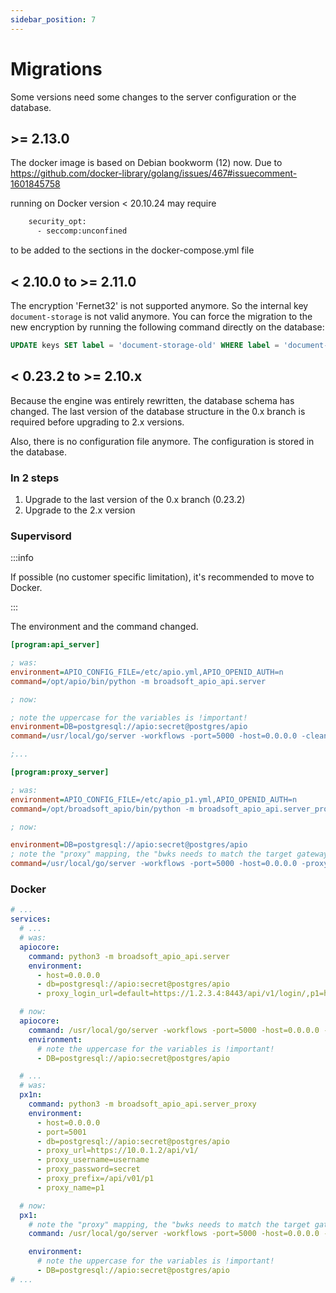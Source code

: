 ```yaml
---
sidebar_position: 7
---
```


# Migrations

Some versions need some changes to the server configuration or the database.

## &gt;= 2.13.0

The docker image is based on Debian bookworm (12) now. Due to https://github.com/docker-library/golang/issues/467#issuecomment-1601845758

running on Docker version < 20.10.24 may require
```bash
    security_opt:
      - seccomp:unconfined
```

to be added to the sections in the docker-compose.yml file

## &lt; 2.10.0 to &gt;= 2.11.0

The encryption 'Fernet32' is not supported anymore. So the internal key `document-storage` is not valid anymore.
You can force the migration to the new encryption by running the following command directly on the database:

```sql
UPDATE keys SET label = 'document-storage-old' WHERE label = 'document-storage';
```

## &lt; 0.23.2 to &gt;= 2.10.x

Because the engine was entirely rewritten, the database schema has changed. The last version of the database structure in the 0.x branch is required before upgrading to 2.x versions.

Also, there is no configuration file anymore. The configuration is stored in the database.

### In 2 steps

1. Upgrade to the last version of the 0.x branch (0.23.2)
2. Upgrade to the 2.x version

### Supervisord

:::info

If possible (no customer specific limitation), it's recommended to move to Docker.

:::

The environment and the command changed.

```ini
[program:api_server]

; was:
environment=APIO_CONFIG_FILE=/etc/apio.yml,APIO_OPENID_AUTH=n
command=/opt/apio/bin/python -m broadsoft_apio_api.server

; now:

; note the uppercase for the variables is !important!
environment=DB=postgresql://apio:secret@postgres/apio
command=/usr/local/go/server -workflows -port=5000 -host=0.0.0.0 -cleanup

;...

[program:proxy_server]

; was:
environment=APIO_CONFIG_FILE=/etc/apio_p1.yml,APIO_OPENID_AUTH=n
command=/opt/broadsoft_apio/bin/python -m broadsoft_apio_api.server_proxy

; now:

environment=DB=postgresql://apio:secret@postgres/apio
; note the "proxy" mapping, the "bwks needs to match the target gateway name in the APIO core configuration in the database!
command=/usr/local/go/server -workflows -port=5000 -host=0.0.0.0 -proxy=/api/v01/p1:bwks -runMigration=false
```

### Docker

```yaml
# ...
services:
  # ...
  # was:
  apiocore:
    command: python3 -m broadsoft_apio_api.server
    environment:
      - host=0.0.0.0
      - db=postgresql://apio:secret@postgres/apio
      - proxy_login_url=default=https://1.2.3.4:8443/api/v1/login/,p1=https://10.0.2.3/api/v1/login/

  # now:
  apiocore:
    command: /usr/local/go/server -workflows -port=5000 -host=0.0.0.0 -cleanup
    environment:
      # note the uppercase for the variables is !important!
      - DB=postgresql://apio:secret@postgres/apio

  # ...
  # was:
  px1n:
    command: python3 -m broadsoft_apio_api.server_proxy
    environment:
      - host=0.0.0.0
      - port=5001
      - db=postgresql://apio:secret@postgres/apio
      - proxy_url=https://10.0.1.2/api/v1/
      - proxy_username=username
      - proxy_password=secret
      - proxy_prefix=/api/v01/p1
      - proxy_name=p1

  # now:
  px1:
    # note the "proxy" mapping, the "bwks needs to match the target gateway name in the APIO core configuration in the database!
    command: /usr/local/go/server -workflows -port=5000 -host=0.0.0.0 -proxy=/api/v01/p1:bwks -runMigration=false

    environment:
      # note the uppercase for the variables is !important!
      - DB=postgresql://apio:secret@postgres/apio
# ...
```